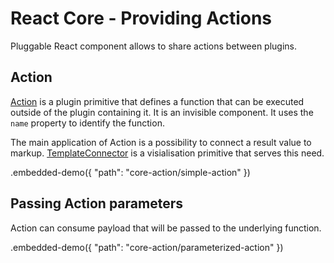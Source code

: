 # React Core - Providing Actions

Pluggable React component allows to share actions between plugins.

## Action

[Action](../reference/action.md) is a plugin primitive that defines a function that can be executed outside of the plugin containing it. It is an invisible component. It uses the `name` property to identify the function.

The main application of Action is a possibility to connect a result value to markup. [TemplateConnector](../reference/template-connector.md) is a visialisation primitive that serves this need.

.embedded-demo({ "path": "core-action/simple-action" })

## Passing Action parameters

Action can consume payload that will be passed to the underlying function.

.embedded-demo({ "path": "core-action/parameterized-action" })

